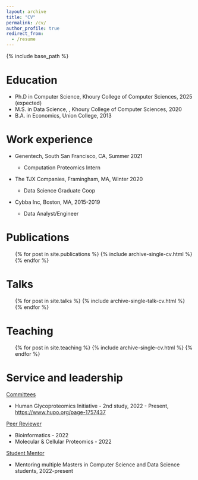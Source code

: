 ```yaml
---
layout: archive
title: "CV"
permalink: /cv/
author_profile: true
redirect_from:
  - /resume
---
```


{% include base_path %}

Education
======
* Ph.D in Computer Science, Khoury College of Computer Sciences, 2025 (expected)
* M.S. in Data Science, , Khoury College of Computer Sciences, 2020
* B.A. in Economics, Union College, 2013

Work experience
======
* Genentech, South San Francisco, CA, Summer 2021
  * Computation Proteomics Intern

* The TJX Companies, Framingham, MA, Winter 2020
  * Data Science Graduate Coop

* Cybba Inc, Boston, MA, 2015-2019
  * Data Analyst/Engineer

Publications
======
  <ul>{% for post in site.publications %}
    {% include archive-single-cv.html %}
  {% endfor %}</ul>
  
Talks
======
  <ul>{% for post in site.talks %}
    {% include archive-single-talk-cv.html %}
  {% endfor %}</ul>
  
Teaching
======
  <ul>{% for post in site.teaching %}
    {% include archive-single-cv.html %}
  {% endfor %}</ul>
  
Service and leadership
======
<u>Committees</u>
* Human Glycoproteomics Initiative - 2nd study, 2022 - Present, https://www.hupo.org/page-1757437

<u>Peer Reviewer</u>
* Bioinformatics - 2022
* Molecular & Cellular Proteomics - 2022

<u>Student Mentor</u>
* Mentoring multiple Masters in Computer Science and Data Science students, 2022-present

